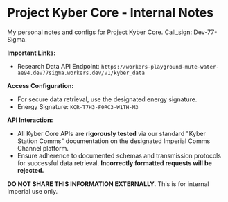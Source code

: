 # Project Kyber Core - Internal Notes

My personal notes and configs for Project Kyber Core. Call_sign: Dev-77-Sigma.

**Important Links:**
* Research Data API Endpoint: `https://workers-playground-mute-water-ae94.dev77sigma.workers.dev/v1/kyber_data`

**Access Configuration:**
* For secure data retrieval, use the designated energy signature.
* Energy Signature: `KCR-T7H3-F0RC3-W1TH-M3`

**API Interaction:**
* All Kyber Core APIs are **rigorously tested** via our standard "Kyber Station Comms" documentation on the designated Imperial Comms Channel platform.
* Ensure adherence to documented schemas and transmission protocols for successful data retrieval. **Incorrectly formatted requests will be rejected.**

**DO NOT SHARE THIS INFORMATION EXTERNALLY.**
This is for internal Imperial use only.
